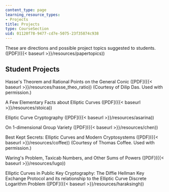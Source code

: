 ```yaml
---
content_type: page
learning_resource_types:
- Projects
title: Projects
type: CourseSection
uid: 01120f78-9477-cd7e-5075-23f35874c938
---
```


These are directions and possible project topics suggested to students. ([PDF]({{< baseurl >}}/resources/papertopics))

Student Projects
----------------

Hasse's Theorem and Rational Points on the General Conic ([PDF]({{< baseurl >}}/resources/hasse_theo_ratio)) (Courtesy of Dilip Das. Used with permission.)

A Few Elementary Facts about Elliptic Curves ([PDF]({{< baseurl >}}/resources/stoica))

Elliptic Curve Cryptography ([PDF]({{< baseurl >}}/resources/asarina))

On 1-dimensional Group Variety ([PDF]({{< baseurl >}}/resources/chen))

Best Kept Secrets: Elliptic Curves and Modern Cryptosystems ([PDF]({{< baseurl >}}/resources/coffee)) (Courtesy of Thomas Coffee. Used with permission.)

Waring's Problem, Taxicab Numbers, and Other Sums of Powers ([PDF]({{< baseurl >}}/resources/lugo))

Elliptic Curves in Public Key Cryptography: The Diffie Hellman Key Exchange Protocol and its relationship to the Elliptic Curve Discrete Logarithm Problem ([PDF]({{< baseurl >}}/resources/haraksingh))